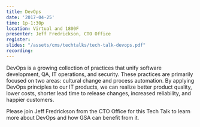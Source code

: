 ```yaml
---
title: DevOps
date: '2017-04-25'
time: 1p-1:30p
location: Virtual and 1800F
presenter: Jeff Fredrickson, CTO Office
register:
slides: "/assets/cms/techtalks/tech-talk-devops.pdf"
recording:
---
```


DevOps is a growing collection of practices that unify software development, QA, IT operations, and security. These practices are primarily focused on two areas: cultural change and process automation. By applying DevOps principles to our IT products, we can realize better product quality, lower costs, shorter lead time to release changes, increased reliability, and happier customers.

Please join Jeff Fredrickson from the CTO Office for this Tech Talk to learn more about DevOps and how GSA can benefit from it.
